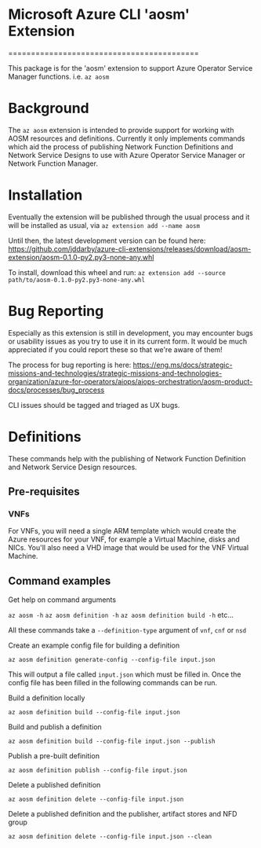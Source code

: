 # Microsoft Azure CLI 'aosm' Extension
==========================================

This package is for the 'aosm' extension to support Azure Operator Service Manager 
functions.
i.e. `az aosm`

# Background

The `az aosm` extension is intended to provide support for working with AOSM
resources and definitions. Currently it only implements commands which aid the
process of publishing Network Function Definitions and Network Service Designs to
use with Azure Operator Service Manager or Network Function Manager.

# Installation

Eventually the extension will be published through the usual process and it will be
installed as usual, via `az extension add --name aosm`

Until then, the latest development version can be found here:
https://github.com/jddarby/azure-cli-extensions/releases/download/aosm-extension/aosm-0.1.0-py2.py3-none-any.whl

To install, download this wheel and run:
`az extension add --source path/to/aosm-0.1.0-py2.py3-none-any.whl`

# Bug Reporting

Especially as this extension is still in development, you may encounter bugs or
usability issues as you try to use it in its current form. It would be much
appreciated if you could report these so that we're aware of them!

The process for bug reporting is here:
https://eng.ms/docs/strategic-missions-and-technologies/strategic-missions-and-technologies-organization/azure-for-operators/aiops/aiops-orchestration/aosm-product-docs/processes/bug_process

CLI issues should be tagged and triaged as UX bugs.

# Definitions

These commands help with the publishing of Network Function Definition and Network
Service Design resources.

## Pre-requisites

### VNFs
For VNFs, you will need a single ARM template which would create the Azure resources
for your VNF, for example a Virtual Machine, disks and NICs. You'll also need a VHD
image that would be used for the VNF Virtual Machine.

## Command examples

Get help on command arguments

`az aosm -h` 
`az aosm definition -h`
`az aosm definition build -h`
etc...

All these commands take a `--definition-type` argument of `vnf`, `cnf` or `nsd`

Create an example config file for building a definition

`az aosm definition generate-config --config-file input.json`

This will output a file called `input.json` which must be filled in. 
Once the config file has been filled in the following commands can be run.

Build a definition locally

`az aosm definition build --config-file input.json`

Build and publish a definition

`az aosm definition build --config-file input.json --publish`

Publish a pre-built definition

`az aosm definition publish --config-file input.json`

Delete a published definition

`az aosm definition delete --config-file input.json`

Delete a published definition and the publisher, artifact stores and NFD group

`az aosm definition delete --config-file input.json --clean`
